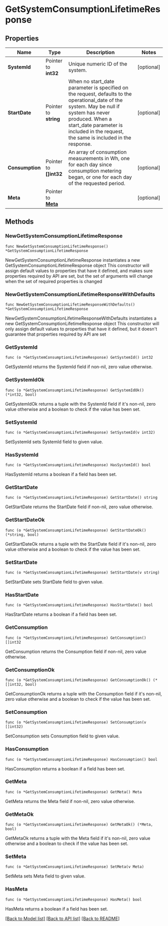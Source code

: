 # GetSystemConsumptionLifetimeResponse

## Properties

Name | Type | Description | Notes
------------ | ------------- | ------------- | -------------
**SystemId** | Pointer to **int32** | Unique numeric ID of the system. | [optional] 
**StartDate** | Pointer to **string** | When no start_date parameter is specified on the request, defaults to the operational_date of the system. May be null if system has never produced. When a start_date parameter is included in the request, the same is included in the response. | [optional] 
**Consumption** | Pointer to **[]int32** | An array of consumption measurements in Wh, one for each day since consumption metering began, or one for each day of the requested period. | [optional] 
**Meta** | Pointer to [**Meta**](Meta.md) |  | [optional] 

## Methods

### NewGetSystemConsumptionLifetimeResponse

`func NewGetSystemConsumptionLifetimeResponse() *GetSystemConsumptionLifetimeResponse`

NewGetSystemConsumptionLifetimeResponse instantiates a new GetSystemConsumptionLifetimeResponse object
This constructor will assign default values to properties that have it defined,
and makes sure properties required by API are set, but the set of arguments
will change when the set of required properties is changed

### NewGetSystemConsumptionLifetimeResponseWithDefaults

`func NewGetSystemConsumptionLifetimeResponseWithDefaults() *GetSystemConsumptionLifetimeResponse`

NewGetSystemConsumptionLifetimeResponseWithDefaults instantiates a new GetSystemConsumptionLifetimeResponse object
This constructor will only assign default values to properties that have it defined,
but it doesn't guarantee that properties required by API are set

### GetSystemId

`func (o *GetSystemConsumptionLifetimeResponse) GetSystemId() int32`

GetSystemId returns the SystemId field if non-nil, zero value otherwise.

### GetSystemIdOk

`func (o *GetSystemConsumptionLifetimeResponse) GetSystemIdOk() (*int32, bool)`

GetSystemIdOk returns a tuple with the SystemId field if it's non-nil, zero value otherwise
and a boolean to check if the value has been set.

### SetSystemId

`func (o *GetSystemConsumptionLifetimeResponse) SetSystemId(v int32)`

SetSystemId sets SystemId field to given value.

### HasSystemId

`func (o *GetSystemConsumptionLifetimeResponse) HasSystemId() bool`

HasSystemId returns a boolean if a field has been set.

### GetStartDate

`func (o *GetSystemConsumptionLifetimeResponse) GetStartDate() string`

GetStartDate returns the StartDate field if non-nil, zero value otherwise.

### GetStartDateOk

`func (o *GetSystemConsumptionLifetimeResponse) GetStartDateOk() (*string, bool)`

GetStartDateOk returns a tuple with the StartDate field if it's non-nil, zero value otherwise
and a boolean to check if the value has been set.

### SetStartDate

`func (o *GetSystemConsumptionLifetimeResponse) SetStartDate(v string)`

SetStartDate sets StartDate field to given value.

### HasStartDate

`func (o *GetSystemConsumptionLifetimeResponse) HasStartDate() bool`

HasStartDate returns a boolean if a field has been set.

### GetConsumption

`func (o *GetSystemConsumptionLifetimeResponse) GetConsumption() []int32`

GetConsumption returns the Consumption field if non-nil, zero value otherwise.

### GetConsumptionOk

`func (o *GetSystemConsumptionLifetimeResponse) GetConsumptionOk() (*[]int32, bool)`

GetConsumptionOk returns a tuple with the Consumption field if it's non-nil, zero value otherwise
and a boolean to check if the value has been set.

### SetConsumption

`func (o *GetSystemConsumptionLifetimeResponse) SetConsumption(v []int32)`

SetConsumption sets Consumption field to given value.

### HasConsumption

`func (o *GetSystemConsumptionLifetimeResponse) HasConsumption() bool`

HasConsumption returns a boolean if a field has been set.

### GetMeta

`func (o *GetSystemConsumptionLifetimeResponse) GetMeta() Meta`

GetMeta returns the Meta field if non-nil, zero value otherwise.

### GetMetaOk

`func (o *GetSystemConsumptionLifetimeResponse) GetMetaOk() (*Meta, bool)`

GetMetaOk returns a tuple with the Meta field if it's non-nil, zero value otherwise
and a boolean to check if the value has been set.

### SetMeta

`func (o *GetSystemConsumptionLifetimeResponse) SetMeta(v Meta)`

SetMeta sets Meta field to given value.

### HasMeta

`func (o *GetSystemConsumptionLifetimeResponse) HasMeta() bool`

HasMeta returns a boolean if a field has been set.


[[Back to Model list]](../README.md#documentation-for-models) [[Back to API list]](../README.md#documentation-for-api-endpoints) [[Back to README]](../README.md)


